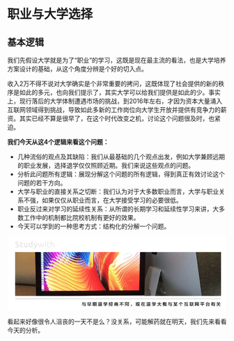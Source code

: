 # 职业与大学选择

## 基本逻辑

我们先假设大学就是为了“职业”的学习，这既是现在最主流的看法，也是大学培养方案设计的基础，从这个角度分辨是个好的切入点。

收入2万不得不说对大学确实是个非常重要的拷问，这既体现了社会提供的新的秩序是如此的多元，也向我们提示了，其实大学可以给我们提供是如此的少。事实上，现行落后的大学体制遭遇市场的挑战，到2016年左右，才因为资本大量涌入互联网领域得到挑战，导致如此多新的工作岗位向大学生开放并提供有竞争力的薪资。其实已经不算是很早了，在这个时代改变之机，讨论这个问题很及时，也紧迫。

**我们今天从这4个逻辑来看这个问题：**

* 几种流俗的观点及其缺陷：我们从最基础的几个观点出发，例如大学兼顾远期的职业发展，选择退学仅仅照顾近期。我们来说这些观点的问题。
* 分析此问题所有逻辑：展现分解这个问题的所有逻辑，得到真正有效讨论这个问题的若干方向。
* 大学与职业的直接关系之切断：我们认为对于大多数职业而言，大学与职业关系不强，如果仅仅从职业而言，在大学接受学习的必要很低。
* 职业反过来对学习的延续性关系：从所谓的长期学习和延续性学习来讲，大多数工作中的机制都比院校机制有更好的效果。
* 今天可以学到的一种思考方式：结构化的分解一个问题。

![](/assets/F2111.jpg)

看起来好像很令人沮丧的一天不是么？没关系，可能解药就在明天，我们先来看看今天的分析。


